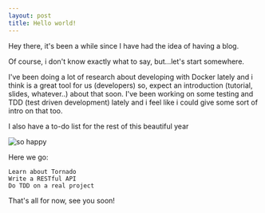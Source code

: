 ```yaml
---
layout: post
title: Hello world!
---
```


Hey there, it's been a while since I have had the idea of having a blog.

Of course, i don't know exactly what to say, but...let's start somewhere.

I've been doing a lot of research about developing with Docker lately and i think is a great tool for us (developers) so, expect an introduction (tutorial, slides, whatever..) about that soon. I've been working on some testing and TDD (test driven development) lately and i feel like i could give some sort of intro on that too.

I also have a to-do list for the rest of this beautiful year

![so happy](https://imgflip.com/i/1chmpy)

Here we go:

    Learn about Tornado
    Write a RESTful API
    Do TDD on a real project

That's all for now, see you soon!
